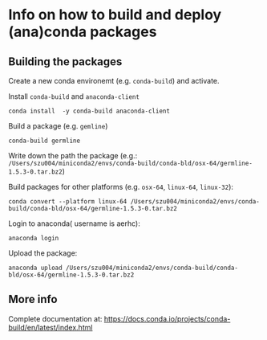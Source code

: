 Info on how to build and deploy (ana)conda packages
===================================================

## Building the packages

Create a new conda environemt (e.g. `conda-build`) and activate.

Install `conda-build` and `anaconda-client`

	conda install  -y conda-build anaconda-client

Build a package (e.g. `gemline`)

	conda-build germline

Write down the path the package (e.g.: `/Users/szu004/miniconda2/envs/conda-build/conda-bld/osx-64/germline-1.5.3-0.tar.bz2`)

Build packages for other platforms (e.g. `osx-64`, `linux-64`, `linux-32`):

	conda convert --platform linux-64 /Users/szu004/miniconda2/envs/conda-build/conda-bld/osx-64/germline-1.5.3-0.tar.bz2

Login to anaconda( username is aerhc):

	anaconda login

Upload the package:

	anaconda upload /Users/szu004/miniconda2/envs/conda-build/conda-bld/osx-64/germline-1.5.3-0.tar.bz2


## More info

Complete documentation at: https://docs.conda.io/projects/conda-build/en/latest/index.html
